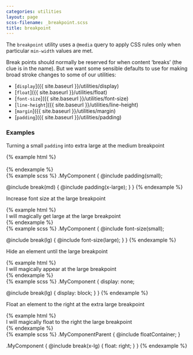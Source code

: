 ```yaml
---
categories: utilities
layout: page
scss-filename: _breakpoint.scss
title: breakpoint
---
```

The `breakpoint` utility uses a `@media` query to apply CSS rules only when particular `min-width` values are met.

Break points should normally be reserved for when content ‘breaks’ (the clue is in the name). But we want some sensible defaults to use for making broad stroke changes to some of our utilities:  

* [`display`]({{ site.baseurl }}/utilities/display)
* [`float`]({{ site.baseurl }}/utilities/float)
* [`font-size`]({{ site.baseurl }}/utilities/font-size)
* [`line-height`]({{ site.baseurl }}/utilities/line-height)
* [`margin`]({{ site.baseurl }}/utilities/margin)
* [`padding`]({{ site.baseurl }}/utilities/padding)

### Examples

Turning a small `padding` into extra large at the medium breakpoint

<div class="DocsExample DocsExample--grouped">
{% example html %}
<div class="u-background-color--gray-12 u-padding--small u-md-padding--x-large">
  <div class="u-background-color--gray-15">&nbsp;</div>
</div>
{% endexample %}
</div>

<div class="DocsExample DocsExample--renderHidden">
{% example scss %}
.MyComponent {
  @include padding(small);

  @include break(md) {
    @include padding(x-large);
  }
}
{% endexample %}
</div>


Increase font size at the large breakpoint

<div class="DocsExample DocsExample--grouped">
{% example html %}
<div class="u-font-size--small u-lg-font-size--large">
  I will magically get large at the large breakpoint
</div>
{% endexample %}
</div>

<div class="DocsExample DocsExample--renderHidden">
{% example scss %}
.MyComponent {
  @include font-size(small);

  @include break(lg) {
    @include font-size(large);
  }
}
{% endexample %}
</div>


Hide an element until the large breakpoint

<div class="DocsExample DocsExample--grouped">
{% example html %}
<div class="u-display--none u-lg-display--block">
  I will magically appear at the large breakpoint
</div>
{% endexample %}
</div>

<div class="DocsExample DocsExample--renderHidden">
{% example scss %}
.MyComponent {
  display: none;

  @include break(lg) {
    display: block;
  }
}
{% endexample %}
</div>


Float an element to the right at the extra large breakpoint

<div class="DocsExample DocsExample--grouped">
{% example html %}
<div class="u-floatContainer">
  <div class="u-x-lg-float--right">
    I will magically float to the right the large breakpoint
  </div>
</div>
{% endexample %}
</div>

<div class="DocsExample DocsExample--renderHidden">
{% example scss %}
.MyComponentParent {
  @include floatContainer;
}

.MyComponent {
  @include break(x-lg) {
    float: right;
  }
}
{% endexample %}
</div>
